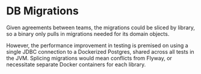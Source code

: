 # DB Migrations

Given agreements between teams, the migrations could be sliced by library, so
a binary only pulls in migrations needed for its domain objects.

However, the performance improvement in testing is premised on using a single
JDBC connection to a Dockerized Postgres, shared across all tests in the JVM.
Splicing migrations would mean conflicts from Flyway, or necessitate separate
Docker containers for each library. 
